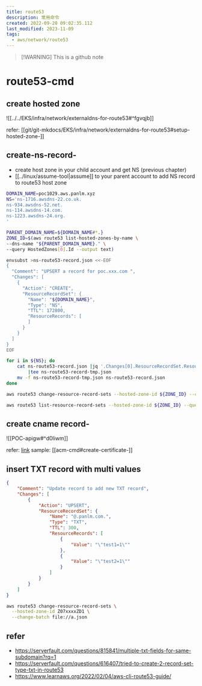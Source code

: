 ```yaml
---
title: route53
description: 常用命令
created: 2022-09-20 09:02:35.112
last_modified: 2023-11-09
tags:
  - aws/network/route53
---
```

> [!WARNING] This is a github note

# route53-cmd

## create hosted zone

![[../../EKS/infra/network/externaldns-for-route53#^fgvqjb]]

refer: [[git/git-mkdocs/EKS/infra/network/externaldns-for-route53#setup-hosted-zone-]]

## create-ns-record-

- create host zone in your child account and get NS (previous chapter)
- [[../linux/assume-tool|assume]] to your parent account to add NS record to route53 host zone
```sh
DOMAIN_NAME=poc1029.aws.panlm.xyz
NS='ns-1716.awsdns-22.co.uk.
ns-934.awsdns-52.net.
ns-114.awsdns-14.com.
ns-1223.awsdns-24.org.
'

PARENT_DOMAIN_NAME=${DOMAIN_NAME#*.}
ZONE_ID=$(aws route53 list-hosted-zones-by-name \
--dns-name "${PARENT_DOMAIN_NAME}." \
--query HostedZones[0].Id --output text)

envsubst >ns-route53-record.json <<-EOF
{
  "Comment": "UPSERT a record for poc.xxx.com ",
  "Changes": [
    {
      "Action": "CREATE",
      "ResourceRecordSet": {
        "Name": "${DOMAIN_NAME}",
        "Type": "NS",
        "TTL": 172800,
        "ResourceRecords": [
        ]
      }
    }
  ]
}
EOF

for i in ${NS}; do
    cat ns-route53-record.json |jq '.Changes[0].ResourceRecordSet.ResourceRecords += [{"Value": "'"${i}"'"}]' \
        |tee ns-route53-record-tmp.json
    mv -f ns-route53-record-tmp.json ns-route53-record.json
done

aws route53 change-resource-record-sets --hosted-zone-id ${ZONE_ID} --change-batch file://ns-route53-record.json

aws route53 list-resource-record-sets --hosted-zone-id ${ZONE_ID} --query "ResourceRecordSets[?Name == '${DOMAIN_NAME}.']"

```

## create cname record-

![[POC-apigw#^d0liwm]]

refer: [link](https://repost.aws/knowledge-center/simple-resource-record-route53-cli) 
sample: [[acm-cmd#create-certificate-]]

## insert TXT record with multi values

```json
{
    "Comment": "Update record to add new TXT record",
    "Changes": [
        {
            "Action": "UPSERT",
            "ResourceRecordSet": {
                "Name": "@.panlm.com.",
                "Type": "TXT",
                "TTL": 300,
                "ResourceRecords": [
                    {
                        "Value": "\"test1=1\""
                    },
                    {
                        "Value": "\"test2=1\""
                    }
                ]
            }
        }
    ]
}
```

```sh
aws route53 change-resource-record-sets \
  --hosted-zone-id Z07xxxxZD1 \
  --change-batch file://a.json

```

## refer

- https://serverfault.com/questions/815841/multiple-txt-fields-for-same-subdomain?rq=1
- https://serverfault.com/questions/616407/tried-to-create-2-record-set-type-txt-in-route53
- https://www.learnaws.org/2022/02/04/aws-cli-route53-guide/



